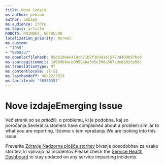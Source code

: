 ```yaml
---
title: Nove izdaje
ms.author: pebaum
author: pebaum
ms.audience: ITPro
ms.topic: article
ROBOTS: NOINDEX, NOFOLLOW
localization_priority: Normal
ms.custom:
- "1965"
- "9000337"
ms.openlocfilehash: b5d0108e6419cb71b7f30991e15773d400b97bed
ms.sourcegitcommit: 1d98db8acb9959aba3b5e308a567ade6b62da56c
ms.translationtype: MT
ms.contentlocale: sl-SI
ms.lasthandoff: 08/22/2019
ms.locfileid: "36550351"
---
```

# <a name="emerging-issue"></a><span data-ttu-id="45a3b-102">Nove izdaje</span><span class="sxs-lookup"><span data-stu-id="45a3b-102">Emerging Issue</span></span>

<span data-ttu-id="45a3b-103">Več strank so se pritožili, o problemu, ki je podobna, kaj so poročanja.</span><span class="sxs-lookup"><span data-stu-id="45a3b-103">Several customers have complained about a problem similar to what you are reporting.</span></span> <span data-ttu-id="45a3b-104">Iščemo v tem vprašanju.</span><span class="sxs-lookup"><span data-stu-id="45a3b-104">We are looking into this issue.</span></span>

<span data-ttu-id="45a3b-105">Preverite [Zdravje Nadzorna plošča storitev](https://admin.microsoft.com/adminportal/home#/servicehealth) bivanje posodobitev za vsako storitev, ki vplivajo na incidentov.</span><span class="sxs-lookup"><span data-stu-id="45a3b-105">Please check the [Service Health Dashboard](https://admin.microsoft.com/adminportal/home#/servicehealth) to stay updated on any service impacting incidents.</span></span>